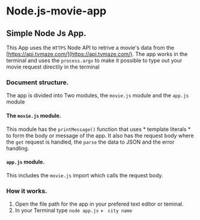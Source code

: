 # Node.js-movie-app
## Simple Node Js App.
This App uses the `HTTPS` Node API to retrive a movie's data from the [https://api.tvmaze.com/](https://api.tvmaze.com/).
The app works in the terminal and uses the `process.argv` to make it possible to type out your movie request directily in the terminal

### Document structure.

The app is divided into Two modules, the `movie.js` module and the `app.js` module

#### The `movie.js` module.

This module has the `printMessage()` function that uses * template literals * to form the body or message of the app.
It also has the request body where the `get` request is handled, the `parse` the data to JSON and the error handling.

#### `app.js` module. 
This includes the `movie.js` import which calls the request body.

 ### How it works. 
 
 1. Open the file path for the app in your prefered text editor or teminal.
 2. In your Terminal type `node app.js` + ` city name`
